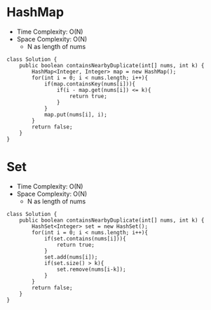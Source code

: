 # HashMap
* Time Complexity: O(N)
* Space Complexity: O(N)
	* N as length of nums 
```
class Solution {
    public boolean containsNearbyDuplicate(int[] nums, int k) {
        HashMap<Integer, Integer> map = new HashMap();
        for(int i = 0; i < nums.length; i++){
            if(map.containsKey(nums[i])){
                if(i - map.get(nums[i]) <= k){
                    return true;
                }
            }
            map.put(nums[i], i);
        }
        return false;
    }
}   
```
# Set
* Time Complexity: O(N)
* Space Complexity: O(N)
	* N as length of nums 
```
class Solution {
    public boolean containsNearbyDuplicate(int[] nums, int k) {
        HashSet<Integer> set = new HashSet();
        for(int i = 0; i < nums.length; i++){
            if(set.contains(nums[i])){
                return true;
            }
            set.add(nums[i]);
            if(set.size() > k){
                set.remove(nums[i-k]);
            }
        }
        return false;
    }
}   
```